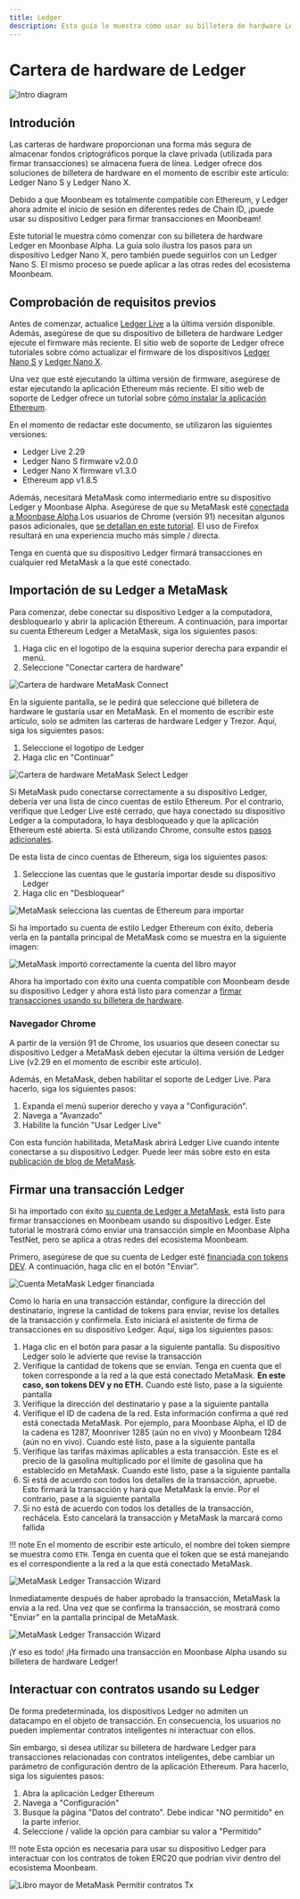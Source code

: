 ```yaml
---
title: Ledger
description: Esta guía le muestra cómo usar su billetera de hardware Ledger para firmar transacciones en Moonbeam, aprovechando sus características de compatibilidad con Ethereum
---
```


# Cartera de hardware de Ledger

![Intro diagram](/images/ledger/ledger-banner.png)

## Introdución 

Las carteras de hardware proporcionan una forma más segura de almacenar fondos criptográficos porque la clave privada (utilizada para firmar transacciones) se almacena fuera de línea. Ledger ofrece dos soluciones de billetera de hardware en el momento de escribir este artículo: Ledger Nano S y Ledger Nano X.

Debido a que Moonbeam es totalmente compatible con Ethereum, y Ledger ahora admite el inicio de sesión en diferentes redes de Chain ID, ¡puede usar su dispositivo Ledger para firmar transacciones en Moonbeam!

Este tutorial le muestra cómo comenzar con su billetera de hardware Ledger en Moonbase Alpha. La guía solo ilustra los pasos para un dispositivo Ledger Nano X, pero también puede seguirlos con un Ledger Nano S. El mismo proceso se puede aplicar a las otras redes del ecosistema Moonbeam.


## Comprobación de requisitos previos

Antes de comenzar, actualice [Ledger Live](https://www.ledger.com/ledger-live/download) a la última versión disponible. Además, asegúrese de que su dispositivo de billetera de hardware Ledger ejecute el firmware más reciente. El sitio web de soporte de Ledger ofrece tutoriales sobre cómo actualizar el firmware de los dispositivos [Ledger Nano S](https://support.ledger.com/hc/en-us/articles/360002731113-Update-Ledger-Nano-S-firmware) y [Ledger Nano X](https://support.ledger.com/hc/en-us/articles/360013349800-Update-Ledger-Nano-X-firmware).

Una vez que esté ejecutando la última versión de firmware, asegúrese de estar ejecutando la aplicación Ethereum más reciente. El sitio web de soporte de Ledger ofrece un tutorial sobre [cómo instalar la aplicación Ethereum](https://support.ledger.com/hc/en-us/articles/360009576554-Ethereum-ETH-).

En el momento de redactar este documento, se utilizaron las siguientes versiones:

 - Ledger Live 2.29
 - Ledger Nano S firmware v2.0.0
 - Ledger Nano X firmware v1.3.0
 - Ethereum app v1.8.5

Además, necesitará MetaMask como intermediario entre su dispositivo Ledger y Moonbase Alpha. Asegúrese de que su MetaMask esté [conectada a Moonbase Alpha](/integrations/wallets/metamask/).Los usuarios de Chrome (versión 91) necesitan algunos pasos adicionales, que [se detallan en este tutorial](#chrome-browser).  El uso de Firefox resultará en una experiencia mucho más simple / directa.


Tenga en cuenta que su dispositivo Ledger firmará transacciones en cualquier red MetaMask a la que esté conectado.


## Importación de su Ledger a MetaMask

Para comenzar, debe conectar su dispositivo Ledger a la computadora, desbloquearlo y abrir la aplicación Ethereum. A continuación, para importar su cuenta Ethereum Ledger a MetaMask, siga los siguientes pasos:


 1. Haga clic en el logotipo de la esquina superior derecha para expandir el menú.
 2. Seleccione "Conectar cartera de hardware"


![Cartera de hardware MetaMask Connect](/images/ledger/ledger-images1.png)

En la siguiente pantalla, se le pedirá que seleccione qué billetera de hardware le gustaría usar en MetaMask. En el momento de escribir este artículo, solo se admiten las carteras de hardware Ledger y Trezor. Aquí, siga los siguientes pasos:

 1. Seleccione el logotipo de Ledger
 2. Haga clic en "Continuar"

![Cartera de hardware MetaMask Select Ledger](/images/ledger/ledger-images2.png)

Si MetaMask pudo conectarse correctamente a su dispositivo Ledger, debería ver una lista de cinco cuentas de estilo Ethereum. Por el contrario, verifique que Ledger Live esté cerrado, que haya conectado su dispositivo Ledger a la computadora, lo haya desbloqueado y que la aplicación Ethereum esté abierta. Si está utilizando Chrome, consulte estos [pasos adicionales](#chrome-browser).

De esta lista de cinco cuentas de Ethereum, siga los siguientes pasos:

 1. Seleccione las cuentas que le gustaría importar desde su dispositivo Ledger
 2. Haga clic en "Desbloquear"


![MetaMask selecciona las cuentas de Ethereum para importar](/images/ledger/ledger-images3.png)

Si ha importado su cuenta de estilo Ledger Ethereum con éxito, debería verla en la pantalla principal de MetaMask como se muestra en la siguiente imagen:

![MetaMask importó correctamente la cuenta del libro mayor](/images/ledger/ledger-images4.png)

Ahora ha importado con éxito una cuenta compatible con Moonbeam desde su dispositivo Ledger y ahora está listo para comenzar a [firmar transacciones usando su billetera de hardware](#signing-a-transaction-using-your-ledger).

### Navegador Chrome

A partir de la versión 91 de Chrome, los usuarios que deseen conectar su dispositivo Ledger a MetaMask deben ejecutar la última versión de Ledger Live (v2.29 en el momento de escribir este artículo).
 
Además, en MetaMask, deben habilitar el soporte de Ledger Live. Para hacerlo, siga los siguientes pasos:

 1. Expanda el menú superior derecho y vaya a "Configuración".
 2. Navega a "Avanzado"
 3. Habilite la función "Usar Ledger Live"

Con esta función habilitada, MetaMask abrirá Ledger Live cuando intente conectarse a su dispositivo Ledger. Puede leer más sobre esto en esta [publicación de blog de MetaMask](https://metamask.zendesk.com/hc/en-us/articles/360020394612-How-to-connect-a-Trezor-or-Ledger-Hardware-Wallet).

## Firmar una transacción Ledger

Si ha importado con éxito [su cuenta de Ledger a MetaMask](#importing-your-ledger-account-to-metamask),  está listo para firmar transacciones en Moonbeam usando su dispositivo Ledger. Este tutorial le mostrará cómo enviar una transacción simple en Moonbase Alpha TestNet, pero se aplica a otras redes del ecosistema Moonbeam.

Primero, asegúrese de que su cuenta de Ledger esté [financiada con tokens DEV](/getting-started/moonbase/faucet/). A continuación, haga clic en el botón "Enviar".

![Cuenta MetaMask Ledger financiada](/images/ledger/ledger-images5.png)

Como lo haría en una transacción estándar, configure la dirección del destinatario, ingrese la cantidad de tokens para enviar, revise los detalles de la transacción y confírmela. Esto iniciará el asistente de firma de transacciones en su dispositivo Ledger. Aquí, siga los siguientes pasos:


 1. Haga clic en el botón para pasar a la siguiente pantalla. Su dispositivo Ledger solo le advierte que revise la transacción
 2. Verifique la cantidad de tokens que se envían. Tenga en cuenta que el token corresponde a la red a la que está conectado MetaMask. **En este caso, son tokens DEV y no ETH.** Cuando esté listo, pase a la siguiente pantalla
 3. Verifique la dirección del destinatario y pase a la siguiente pantalla
 4. Verifique el ID de cadena de la red. Esta información confirma a qué red está conectada MetaMask. Por ejemplo, para Moonbase Alpha, el ID de la cadena es 1287, Moonriver 1285 (aún no en vivo) y Moonbeam 1284 (aún no en vivo). Cuando esté listo, pase a la siguiente pantalla
 5. Verifique las tarifas máximas aplicables a esta transacción. Este es el precio de la gasolina multiplicado por el límite de gasolina que ha establecido en MetaMask. Cuando esté listo, pase a la siguiente pantalla
 6. Si está de acuerdo con todos los detalles de la transacción, apruebe. Esto firmará la transacción y hará que MetaMask la envíe. Por el contrario, pase a la siguiente pantalla
 7. Si no está de acuerdo con todos los detalles de la transacción, rechácela. Esto cancelará la transacción y MetaMask la marcará como fallida

!!! note
    En el momento de escribir este artículo, el nombre del token siempre se muestra como `ETH`.  Tenga en cuenta que el token que se está manejando es el correspondiente a la red a la que está conectado MetaMask.


![MetaMask Ledger Transacción Wizard](/images/ledger/ledger-images6.png)

Inmediatamente después de haber aprobado la transacción, MetaMask la envía a la red. Una vez que se confirma la transacción, se mostrará como "Enviar" en la pantalla principal de MetaMask.

![MetaMask Ledger Transacción Wizard](/images/ledger/ledger-images7.png)

¡Y eso es todo! ¡Ha firmado una transacción en Moonbase Alpha usando su billetera de hardware Ledger!

## Interactuar con contratos usando su Ledger

De forma predeterminada, los dispositivos Ledger no admiten un datacampo en el objeto de transacción. En consecuencia, los usuarios no pueden implementar contratos inteligentes ni interactuar con ellos.

Sin embargo, si desea utilizar su billetera de hardware Ledger para transacciones relacionadas con contratos inteligentes, debe cambiar un parámetro de configuración dentro de la aplicación Ethereum. Para hacerlo, siga los siguientes pasos:

 1. Abra la aplicación Ledger Ethereum
 2. Navega a "Configuración"
 3. Busque la página "Datos del contrato". Debe indicar "NO permitido" en la parte inferior.
 4. Seleccione / valide la opción para cambiar su valor a "Permitido"

!!! note
    Esta opción es necesaria para usar su dispositivo Ledger para interactuar con los contratos de token ERC20 que podrían vivir dentro del ecosistema Moonbeam.

![Libro mayor de MetaMask Permitir contratos Tx](/images/ledger/ledger-images8.png)
